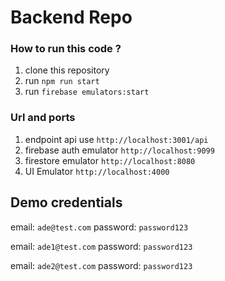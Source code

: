 # Backend Repo

### How to run this code ?
1. clone this repository
2. run `npm run start`
3. run `firebase emulators:start`

### Url and ports
1. endpoint api use `http://localhost:3001/api`
2. firebase auth emulator `http://localhost:9099`
3. firestore emulator `http://localhost:8080`
4. UI Emulator `http://localhost:4000`

## Demo credentials
email: `ade@test.com`
password: `password123`

email: `ade1@test.com`
password: `password123`

email: `ade2@test.com`
password: `password123`